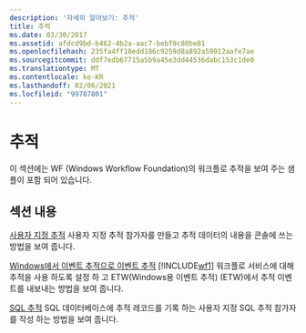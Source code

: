 ```yaml
---
description: '자세히 알아보기: 추적'
title: 추적
ms.date: 03/30/2017
ms.assetid: afdcd9bd-b462-4b2a-aac7-bebf9c80be81
ms.openlocfilehash: 235fa4ff10edd186c9259d8a892a59012aafe7ae
ms.sourcegitcommit: ddf7edb67715a5b9a45e3dd44536dabc153c1de0
ms.translationtype: MT
ms.contentlocale: ko-KR
ms.lasthandoff: 02/06/2021
ms.locfileid: "99787801"
---
```

# <a name="tracking"></a>추적

이 섹션에는 WF (Windows Workflow Foundation)의 워크플로 추적을 보여 주는 샘플이 포함 되어 있습니다.

## <a name="in-this-section"></a>섹션 내용

 [사용자 지정 추적](custom-tracking.md) 사용자 지정 추적 참가자를 만들고 추적 데이터의 내용을 콘솔에 쓰는 방법을 보여 줍니다.

 [Windows에서 이벤트 추적으로 이벤트 추적](tracking-events-into-event-tracing-in-windows.md) [!INCLUDE[wf1](../../../../includes/wf1-md.md)] 워크플로 서비스에 대해 추적을 사용 하도록 설정 하 고 ETW(Windows용 이벤트 추적) (ETW)에서 추적 이벤트를 내보내는 방법을 보여 줍니다.

 [SQL 추적](sql-tracking.md) SQL 데이터베이스에 추적 레코드를 기록 하는 사용자 지정 SQL 추적 참가자를 작성 하는 방법을 보여 줍니다.
